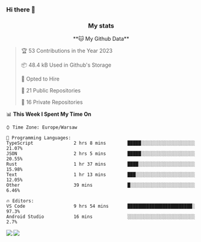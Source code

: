 ### Hi there 👋

<!--
**DamianKocjan/DamianKocjan** is a ✨ _special_ ✨ repository because its `README.md` (this file) appears on your GitHub profile.

Here are some ideas to get you started:

- 🔭 I’m currently working on ...
- 🌱 I’m currently learning ...
- 👯 I’m looking to collaborate on ...
- 🤔 I’m looking for help with ...
- 💬 Ask me about ...
- 📫 How to reach me: ...
- 😄 Pronouns: ...
- ⚡ Fun fact: ...
-->

<h3 align="center">My stats</h3>

<p align="center">
    <!--START_SECTION:waka-->
**🐱 My Github Data** 

> 🏆 53 Contributions in the Year 2023
 > 
> 📦 48.4 kB Used in Github's Storage 
 > 
> 💼 Opted to Hire
 > 
> 📜 21 Public Repositories 
 > 
> 🔑 16 Private Repositories  
 > 
📊 **This Week I Spent My Time On** 

```text
⌚︎ Time Zone: Europe/Warsaw

💬 Programming Languages: 
TypeScript               2 hrs 8 mins        █████░░░░░░░░░░░░░░░░░░░░   21.07% 
JSON                     2 hrs 5 mins        █████░░░░░░░░░░░░░░░░░░░░   20.55% 
Rust                     1 hr 37 mins        ████░░░░░░░░░░░░░░░░░░░░░   15.98% 
Text                     1 hr 13 mins        ███░░░░░░░░░░░░░░░░░░░░░░   12.05% 
Other                    39 mins             █░░░░░░░░░░░░░░░░░░░░░░░░   6.46%

🔥 Editors: 
VS Code                  9 hrs 54 mins       ████████████████████████░   97.3% 
Android Studio           16 mins             ░░░░░░░░░░░░░░░░░░░░░░░░░   2.7%

```


<!--END_SECTION:waka-->
</p>

<img align="left" src="https://github-readme-stats.vercel.app/api?username=DamianKocjan&&layout=compact&count_private=true&show_icons=true&hide_border=true&include_all_commits=true&bg_color=0D1117&title_color=FFFFFF&text_color=FFFFFF&icon_color=FFFFFF">
<img align="left" src="https://github-readme-stats.vercel.app/api/top-langs/?username=DamianKocjan&layout=compact&hide_border=true&card_width=250&bg_color=0D1117&title_color=FFFFFF&text_color=FFFFFF&icon_color=FFFFFF">
